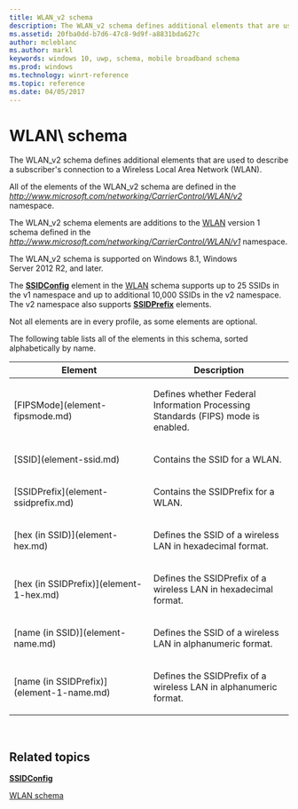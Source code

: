```yaml
---
title: WLAN_v2 schema
description: The WLAN_v2 schema defines additional elements that are used to describe a subscriber's connection to a Wireless Local Area Network (WLAN).
ms.assetid: 20fba0dd-b7d6-47c8-9d9f-a8831bda627c
author: mcleblanc
ms.author: markl
keywords: windows 10, uwp, schema, mobile broadband schema
ms.prod: windows
ms.technology: winrt-reference
ms.topic: reference
ms.date: 04/05/2017
---
```


# WLAN\ schema


The WLAN\_v2 schema defines additional elements that are used to describe a subscriber's connection to a Wireless Local Area Network (WLAN).

All of the elements of the WLAN\_v2 schema are defined in the *http://www.microsoft.com/networking/CarrierControl/WLAN/v2* namespace.

The WLAN\_v2 schema elements are additions to the [WLAN](https://msdn.microsoft.com/library/windows/apps/hh868424) version 1 schema defined in the *http://www.microsoft.com/networking/CarrierControl/WLAN/v1* namespace.

The WLAN\_v2 schema is supported on Windows 8.1, Windows Server 2012 R2, and later.

The [**SSIDConfig**](https://msdn.microsoft.com/library/windows/apps/hh868420) element in the [WLAN](https://msdn.microsoft.com/library/windows/apps/hh868424) schema supports up to 25 SSIDs in the v1 namespace and up to additional 10,000 SSIDs in the v2 namespace. The v2 namespace also supports [**SSIDPrefix**](element-ssidprefix.md) elements.

Not all elements are in every profile, as some elements are optional.

The following table lists all of the elements in this schema, sorted alphabetically by name.

<table>
<colgroup>
<col width="50%" />
<col width="50%" />
</colgroup>
<thead>
<tr class="header">
<th>Element</th>
<th>Description</th>
</tr>
</thead>
<tbody>
<tr class="odd">
<td>[FIPSMode](element-fipsmode.md)</td>
<td><p>Defines whether Federal Information Processing Standards (FIPS) mode is enabled.</p></td>
</tr>
<tr class="even">
<td>[SSID](element-ssid.md)</td>
<td><p>Contains the SSID for a WLAN.</p></td>
</tr>
<tr class="odd">
<td>[SSIDPrefix](element-ssidprefix.md)</td>
<td><p>Contains the SSIDPrefix for a WLAN.</p></td>
</tr>
<tr class="even">
<td>[hex (in SSID)](element-hex.md)</td>
<td><p>Defines the SSID of a wireless LAN in hexadecimal format.</p></td>
</tr>
<tr class="odd">
<td>[hex (in SSIDPrefix)](element-1-hex.md)</td>
<td><p>Defines the SSIDPrefix of a wireless LAN in hexadecimal format.</p></td>
</tr>
<tr class="even">
<td>[name (in SSID)](element-name.md)</td>
<td><p>Defines the SSID of a wireless LAN in alphanumeric format.</p></td>
</tr>
<tr class="odd">
<td>[name (in SSIDPrefix)](element-1-name.md)</td>
<td><p>Defines the SSIDPrefix of a wireless LAN in alphanumeric format.</p></td>
</tr>
</tbody>
</table>

 

## Related topics


[**SSIDConfig**](https://msdn.microsoft.com/library/windows/apps/hh868420)

[WLAN schema](https://msdn.microsoft.com/library/windows/apps/hh868424)

 

 



